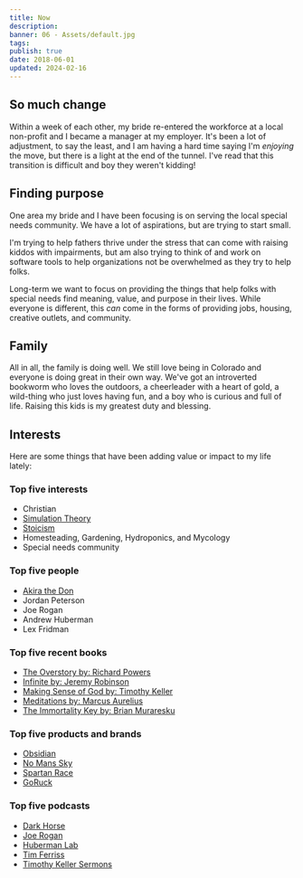 ```yaml
---
title: Now
description: 
banner: 06 - Assets/default.jpg
tags: 
publish: true
date: 2018-06-01
updated: 2024-02-16
---
```



## So much change

Within a week of each other, my bride re-entered the workforce at a local non-profit and I became a manager at my employer. It's been a lot of adjustment, to say the least, and I am having a hard time saying I'm _enjoying_ the move, but there is a light at the end of the tunnel. I've read that this transition is difficult and boy they weren't kidding!

## Finding purpose

One area my bride and I have been focusing is on serving the local special needs community. We have a lot of aspirations, but are trying to start small.

I'm trying to help fathers thrive under the stress that can come with raising kiddos with impairments, but am also trying to think of and work on software tools to help organizations not be overwhelmed as they try to help folks.

Long-term we want to focus on providing the things that help folks with special needs find meaning, value, and purpose in their lives. While everyone is different, this _can_ come in the forms of providing jobs, housing, creative outlets, and community.

## Family

All in all, the family is doing well. We still love being in Colorado and everyone is doing great in their own way. We've got an introverted bookworm who loves the outdoors, a cheerleader with a heart of gold, a wild-thing who just loves having fun, and a boy who is curious and full of life. Raising this kids is my greatest duty and blessing.
## Interests

Here are some things that have been adding value or impact to my life lately:

### Top five interests

- Christian
- [Simulation Theory](https://www.simulation-argument.com/simulation.html)
- [Stoicism](https://dailystoic.com/what-is-stoicism-a-definition-3-stoic-exercises-to-get-you-started/)
- Homesteading, Gardening, Hydroponics, and Mycology
- Special needs community

### Top five people

- [Akira the Don](https://www.akirathedon.com/)
- Jordan Peterson
- Joe Rogan
- Andrew Huberman
- Lex Fridman

### Top five recent books

- [The Overstory by: Richard Powers](https://amzn.to/2ZVrAHz)
- [Infinite by: Jeremy Robinson](https://amzn.to/2Y8fhqf)
- [Making Sense of God by: Timothy Keller](https://amzn.to/3oqYtWA)
- [Meditations by: Marcus Aurelius](https://amzn.to/2ZHp07E)
- [The Immortality Key by: Brian Muraresku](https://amzn.to/3D80L0O)

### Top five products and brands

- [Obsidian](https://obsidian.md/)
- [No Mans Sky](https://www.nomanssky.com/)
- [Spartan Race](https://www.spartan.com/en)
- [GoRuck](https://www.goruck.com/)

### Top five podcasts

- [Dark Horse](https://open.spotify.com/show/57R7dOcs60jUfOnuNG0J1R?si=Fl3qv_SxR1Wpsy2rIjsC0Q&dl_branch=1)
- [Joe Rogan](https://open.spotify.com/show/4rOoJ6Egrf8K2IrywzwOMk?si=kRD5V830SRCvjRLpnYqjmA&dl_branch=1)
- [Huberman Lab](https://open.spotify.com/show/79CkJF3UJTHFV8Dse3Oy0P?si=0e53e2d6057d474c)
- [Tim Ferriss](https://open.spotify.com/show/5qSUyCrk9KR69lEiXbjwXM?si=d6835a5bd38e4a64)
- [Timothy Keller Sermons](https://open.spotify.com/show/5hYDVSeY9KWSpkI4YlSzKF?si=ZKWsqaewSUG90UH5a1B7tQ&dl_branch=1)
